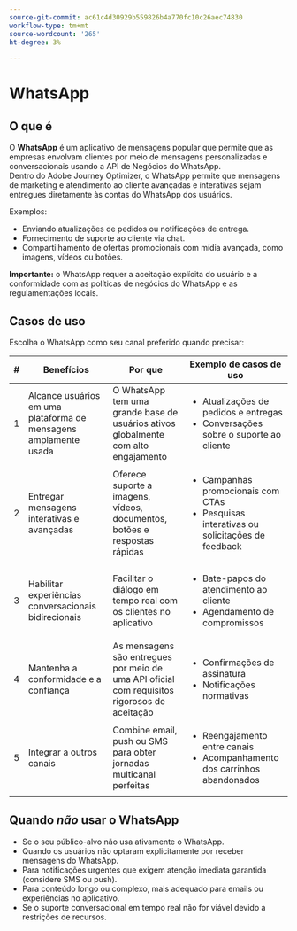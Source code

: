 ```yaml
---
source-git-commit: ac61c4d30929b559826b4a770fc10c26aec74830
workflow-type: tm+mt
source-wordcount: '265'
ht-degree: 3%

---
```

# WhatsApp

## O que é

O **WhatsApp** é um aplicativo de mensagens popular que permite que as empresas envolvam clientes por meio de mensagens personalizadas e conversacionais usando a API de Negócios do WhatsApp.\
Dentro do Adobe Journey Optimizer, o WhatsApp permite que mensagens de marketing e atendimento ao cliente avançadas e interativas sejam entregues diretamente às contas do WhatsApp dos usuários.

Exemplos:

* Enviando atualizações de pedidos ou notificações de entrega.
* Fornecimento de suporte ao cliente via chat.
* Compartilhamento de ofertas promocionais com mídia avançada, como imagens, vídeos ou botões.

**Importante:** o WhatsApp requer a aceitação explícita do usuário e a conformidade com as políticas de negócios do WhatsApp e as regulamentações locais.

## Casos de uso

Escolha o WhatsApp como seu canal preferido quando precisar:

| # | Benefícios | Por que | Exemplo de casos de uso |
|---|---------|-----|-------------------|
| 1 | Alcance usuários em uma plataforma de mensagens amplamente usada | O WhatsApp tem uma grande base de usuários ativos globalmente com alto engajamento | <ul><li>Atualizações de pedidos e entregas</li><li>Conversações sobre o suporte ao cliente</li></ul> |
| 2 | Entregar mensagens interativas e avançadas | Oferece suporte a imagens, vídeos, documentos, botões e respostas rápidas | <ul><li>Campanhas promocionais com CTAs</li><li>Pesquisas interativas ou solicitações de feedback</li></ul> |
| 3 | Habilitar experiências conversacionais bidirecionais | Facilitar o diálogo em tempo real com os clientes no aplicativo | <ul><li>Bate-papos do atendimento ao cliente</li><li>Agendamento de compromissos</li></ul> |
| 4 | Mantenha a conformidade e a confiança | As mensagens são entregues por meio de uma API oficial com requisitos rigorosos de aceitação | <ul><li>Confirmações de assinatura</li><li>Notificações normativas</li></ul> |
| 5 | Integrar a outros canais | Combine email, push ou SMS para obter jornadas multicanal perfeitas | <ul><li>Reengajamento entre canais</li><li>Acompanhamento dos carrinhos abandonados</li></ul> |

## Quando *não* usar o WhatsApp

* Se o seu público-alvo não usa ativamente o WhatsApp.
* Quando os usuários não optaram explicitamente por receber mensagens do WhatsApp.
* Para notificações urgentes que exigem atenção imediata garantida (considere SMS ou push).
* Para conteúdo longo ou complexo, mais adequado para emails ou experiências no aplicativo.
* Se o suporte conversacional em tempo real não for viável devido a restrições de recursos.
